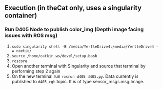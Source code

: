 ## Execution (in theCat only, uses a singularity container)
### Run D405 Node to publish color_img (Depth image facing issues with ROS msg)
1. `sudo singularity shell -B /media/YertleDrive4:/media/YertleDrive4 -w noetic/`
2. `source /home/catkin_ws/devel/setup.bash`
3. `roscore`
4. Open another terminal with Singularity and source that terminal by performing step 2 again
5. On the new terminal run `rosrun d405 d405.py`. Data currently is published to `d405_rgb` topic. It is of type sensor_msgs.msg.Image. 
